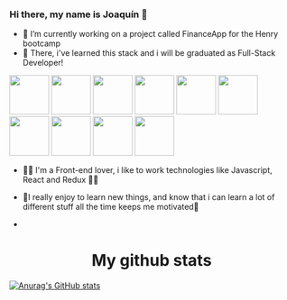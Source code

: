 ### Hi there, my name is Joaquín 👋
- 🔭 I’m currently working on a project called FinanceApp for the Henry bootcamp
-  🌱 There, i've learned this stack and i will be graduated as Full-Stack Developer!
<p>
  <img src="https://cdn.worldvectorlogo.com/logos/html5.svg" width="70" height="70" display="inline" margin="20px"/>
  
  <img src="https://cdn.worldvectorlogo.com/logos/css-5.svg" width="70" height="70" display="inline" margin="20px"/>

  <img src="https://cdn.worldvectorlogo.com/logos/logo-javascript.svg" width="70" height="70" display="inline" margin="20px"/>
  
  <img src="https://www.vectorlogo.zone/logos/reactjs/reactjs-icon.svg" width="70" height="70" display="inline" margin-right="20px"/>
  
  <img src="https://cdn.worldvectorlogo.com/logos/redux.svg" width="70" height="70" display="inline" margin="20px"/>
  
  <img src="https://cdn.worldvectorlogo.com/logos/nodejs-icon.svg" width="70" height="70" display="inline" margin="20px"/>
  
  <img src="https://cdn.worldvectorlogo.com/logos/express-109.svg" width="70" height="70" display="inline" margin="20px"/>
  
  <img src="https://cdn.worldvectorlogo.com/logos/postgresql.svg" width="70" height="70" display="inline" margin="20px"/>
  
  <img src="https://cdn.worldvectorlogo.com/logos/sequelize.svg" width="70" height="70" display="inline" margin="20px"/>
  
  <img src="https://cdn.worldvectorlogo.com/logos/git-icon.svg" width="70" height="70" display="inline" margin="20px"/>
</p>

- 🧙‍♂️ I'm a Front-end lover, i like to work technologies like Javascript, React and Redux 🧙‍♂️

- 🤠I really enjoy to learn new things, and know that i can learn a lot of different stuff all the time keeps me motivated🤠

- 


<p>
  <h1 align="center">My github stats</h1>
  
  [![Anurag's GitHub stats](https://github-readme-stats.vercel.app/api?username=joaquinbian)](https://github.com/joaquinbian/github-readme-stats)
  
</p>
<!--
**joaquinbian/joaquinbian** is a ✨ _special_ ✨ repository because its `README.md` (this file) appears on your GitHub profile.

Here are some ideas to get you started:

- 🔭 I’m currently working on ...
- 🌱 I’m currently learning ...
- 👯 I’m looking to collaborate on ...
- 🤔 I’m looking for help with ...
- 💬 Ask me about ...
- 📫 How to reach me: ...
- 😄 Pronouns: ...
- ⚡ Fun fact: ...
-->
